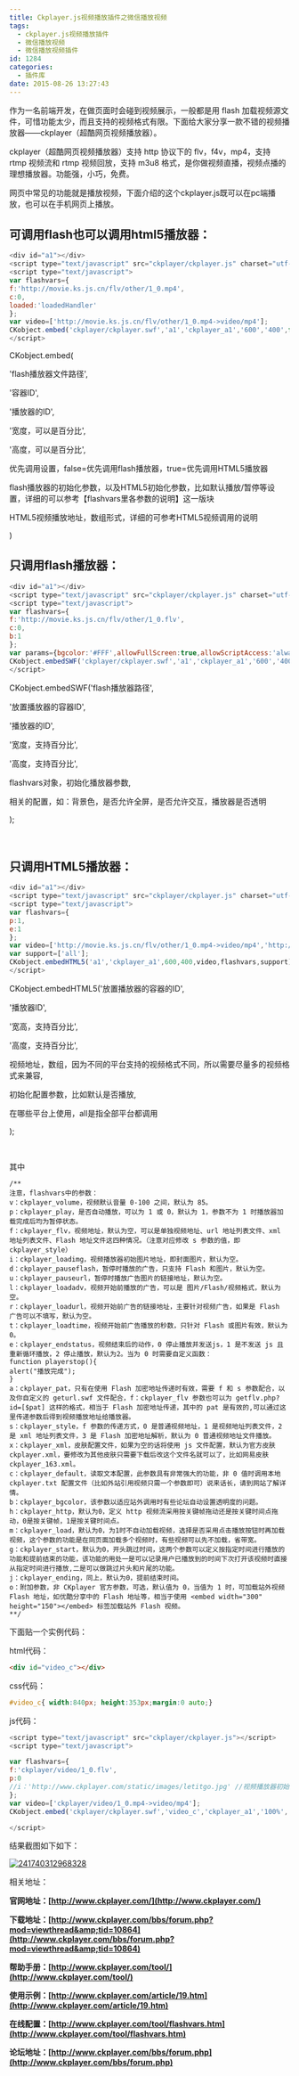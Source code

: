 ```yaml
---
title: Ckplayer.js视频播放插件之微信播放视频
tags:
  - ckplayer.js视频播放插件
  - 微信播放视频
  - 微信播放视频插件
id: 1284
categories:
  - 插件库
date: 2015-08-26 13:27:43
---
```


作为一名前端开发，在做页面时会碰到视频展示，一般都是用 flash 加载视频源文件，可惜功能太少，而且支持的视频格式有限。下面给大家分享一款不错的视频播放器——ckplayer（超酷网页视频播放器）。

ckplayer（超酷网页视频播放器）支持 http 协议下的 flv，f4v，mp4，支持 rtmp 视频流和 rtmp 视频回放，支持 m3u8 格式，是你做视频直播，视频点播的理想播放器。功能强，小巧，免费。

网页中常见的功能就是播放视频，下面介绍的这个ckplayer.js既可以在pc端播放，也可以在手机网页上播放。

## **可调用flash也可以调用html5播放器：**

```javascript
<div id="a1"></div>
<script type="text/javascript" src="ckplayer/ckplayer.js" charset="utf-8"></script>
<script type="text/javascript">
var flashvars={
f:'http://movie.ks.js.cn/flv/other/1_0.mp4',
c:0,
loaded:'loadedHandler'
};
var video=['http://movie.ks.js.cn/flv/other/1_0.mp4->video/mp4'];
CKobject.embed('ckplayer/ckplayer.swf','a1','ckplayer_a1','600','400',false,flashvars,video);
</script>
```
CKobject.embed(

'flash播放器文件路径',

'容器ID',

'播放器的ID',

'宽度，可以是百分比',

'高度，可以是百分比',

优先调用设置，false=优先调用flash播放器，true=优先调用HTML5播放器

flash播放器的初始化参数，以及HTML5初始化参数，比如默认播放/暂停等设置，详细的可以参考【flashvars里各参数的说明】这一版块

HTML5视频播放地址，数组形式，详细的可参考HTML5视频调用的说明

)

## **只调用flash播放器：**

```javascript
<div id="a1"></div>
<script type="text/javascript" src="ckplayer/ckplayer.js" charset="utf-8"></script>
<script type="text/javascript">
var flashvars={
f:'http://movie.ks.js.cn/flv/other/1_0.flv',
c:0,
b:1
};
var params={bgcolor:'#FFF',allowFullScreen:true,allowScriptAccess:'always',wmode:'transparent'};
CKobject.embedSWF('ckplayer/ckplayer.swf','a1','ckplayer_a1','600','400',flashvars,params);
</script>
```
CKobject.embedSWF('flash播放器路径',

'放置播放器的容器ID',

'播放器的ID',

'宽度，支持百分比',

'高度，支持百分比',

flashvars对象，初始化播放器参数,

相关的配置，如：背景色，是否允许全屏，是否允许交互，播放器是否透明

);

&nbsp;

## 只调用HTML5播放器：

```javascript
<div id="a1"></div>
<script type="text/javascript" src="ckplayer/ckplayer.js" charset="utf-8"></script>
<script type="text/javascript">
var flashvars={
p:1,
e:1
};
var video=['http://movie.ks.js.cn/flv/other/1_0.mp4->video/mp4','http://www.ckplayer.com/webm/0.webm->video/webm','http://www.ckplayer.com/webm/0.ogv->video/ogg'];
var support=['all'];
CKobject.embedHTML5('a1','ckplayer_a1',600,400,video,flashvars,support);
</script>
```
CKobject.embedHTML5('放置播放器的容器的ID',

'播放器ID',

'宽高，支持百分比',

'高度，支持百分比',

视频地址，数组，因为不同的平台支持的视频格式不同，所以需要尽量多的视频格式来兼容,

初始化配置参数，比如默认是否播放,

在哪些平台上使用，all是指全部平台都调用

);

&nbsp;

其中
```
/**
注意，flashvars中的参数：
v：ckplayer_volume，视频默认音量 0-100 之间，默认为 85。
p：ckplayer_play，是否自动播放，可以为 1 或 0，默认为 1，参数不为 1 时播放器加载完成后均为暂停状态。
f：ckplayer_flv，视频地址，默认为空，可以是单独视频地址、url 地址列表文件、xml 地址列表文件、Flash 地址文件这四种情况。（注意对应修改 s 参数的值，即 ckplayer_style）
i：ckplayer_loadimg，视频播放器初始图片地址，即封面图片，默认为空。
d：ckplayer_pauseflash，暂停时播放的广告，只支持 Flash 和图片，默认为空。
u：ckplayer_pauseurl，暂停时播放广告图片的链接地址，默认为空。
l：ckplayer_loadadv，视频开始前播放的广告，可以是 图片/Flash/视频格式，默认为空。
r：ckplayer_loadurl，视频开始前广告的链接地址，主要针对视频广告，如果是 Flash 广告可以不填写，默认为空。
t：ckplayer_loadtime，视频开始前广告播放的秒数，只针对 Flash 或图片有效，默认为 0。
e：ckplayer_endstatus，视频结束后的动作，0 停止播放并发送js，1 是不发送 js 且重新循环播放，2 停止播放，默认为2。当为 0 时需要自定义函数：
function playerstop(){
alert("播放完成");
}
a：ckplayer_pat，只有在使用 Flash 加密地址传递时有效，需要 f 和 s 参数配合，以及你自定义的 geturl.swf 文件配合，f：ckplayer_flv 参数也可以为 getflv.php?id=[$pat] 这样的格式，相当于 Flash 加密地址传递，其中的 pat 是有效的,可以通过这里传递参数后得到视频播放地址给播放器。
s：ckplayer_style，f 参数的传递方式，0 是普通视频地址，1 是视频地址列表文件，2 是 xml 地址列表文件，3 是 Flash 加密地址解析，默认为 0 普通视频地址文件播放。
x：ckplayer_xml，皮肤配置文件，如果为空的话将使用 js 文件配置，默认为官方皮肤 ckplayer.xml，要修改为其他皮肤只需要下载后改这个文件名就可以了，比如网易皮肤 ckplayer_163.xml。
c：ckplayer_default，读取文本配置，此参数具有非常强大的功能，非 0 值时调用本地 ckplayer.txt 配置文件（比如外站引用视频只需一个参数即可）说来话长，请到网站了解详情。
b：ckplayer_bgcolor，该参数以适应站外调用时有些论坛自动设置透明度的问题。
h：ckplayer_http，默认为0，定义 http 视频流采用按关键帧拖动还是按关键时间点拖动，0是按关键帧，1是按关键时间点。
m：ckplayer_load，默认为0，为1时不自动加载视频，选择是否采用点击播放按钮时再加载视频，这个参数的功能是在同页面加载多个视频时，有些视频可以先不加载，省带宽。
g：ckplayer_start，默认为0，开头跳过时间，这两个参数可以定义按指定时间进行播放的功能和提前结束的功能，该功能的用处一是可以记录用户已播放到的时间下次打开该视频时直接从指定时间进行播放,二是可以做跳过片头和片尾的功能。
j：ckplayer_ending，同上，默认为0，提前结束时间。
o：附加参数，非 CKplayer 官方参数，可选，默认值为 0，当值为 1 时，可加载站外视频 Flash 地址，如优酷分享中的 Flash 地址等，相当于使用 <embed width="300" height="150"></embed> 标签加载站外 Flash 视频。
**/
```
下面贴一个实例代码：

html代码：
```html
<div id="video_c"></div>
```

css代码：
```css
#video_c{ width:840px; height:353px;margin:0 auto;}
```

js代码：
```javascript
<script type="text/javascript" src="ckplayer/ckplayer.js"></script>
<script type="text/javascript">

var flashvars={
f:'ckplayer/video/1_0.flv',
p:0
//i：'http://www.ckplayer.com/static/images/letitgo.jpg' //视频播放器初始图片地址，即封面图片，默认为空。
};
var video=['ckplayer/video/1_0.mp4->video/mp4'];
CKobject.embed('ckplayer/ckplayer.swf','video_c','ckplayer_a1','100%','100%',false,flashvars,video);

</script>
```
结果截图如下如下：

[![241740312968328](http://www.npm8.com/wp-content/uploads/2015/08/241740312968328-650x273.png)](http://www.npm8.com/wp-content/uploads/2015/08/241740312968328.png)


相关地址：

**官网地址：[http://www.ckplayer.com/](http://www.ckplayer.com/)**

**下载地址：[http://www.ckplayer.com/bbs/forum.php?mod=viewthread&amp;tid=10864](http://www.ckplayer.com/bbs/forum.php?mod=viewthread&amp;tid=10864)**

**帮助手册：[http://www.ckplayer.com/tool/](http://www.ckplayer.com/tool/)**

**使用示例：[http://www.ckplayer.com/article/19.htm](http://www.ckplayer.com/article/19.htm)**

**在线配置：[http://www.ckplayer.com/tool/flashvars.htm](http://www.ckplayer.com/tool/flashvars.htm)**

**论坛地址：[http://www.ckplayer.com/bbs/forum.php](http://www.ckplayer.com/bbs/forum.php)**